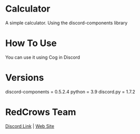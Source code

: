 # Calculator
A simple calculator. Using the discord-components library
# How To Use
You can use it using Cog in Discord
# Versions
discord-components = 0.5.2.4
python = 3.9
discord.py = 1.7.2
# RedCrows Team
[Discord Link](https://discord.gg/DK8HQpmFhn) |
[Web Site](https://RedCrows.ir)
